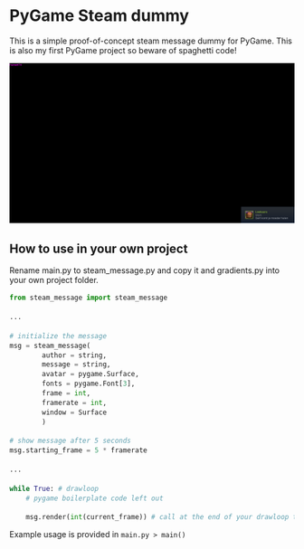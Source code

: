# PyGame Steam dummy

This is a simple proof-of-concept steam message dummy for PyGame. This is also my first PyGame project so beware of spaghetti code!

![](screenshot.png)

## How to use in your own project

Rename main.py to steam_message.py and copy it and gradients.py into your own project folder.

```py
from steam_message import steam_message

...

# initialize the message
msg = steam_message(
		author = string,
		message = string,
		avatar = pygame.Surface,
		fonts = pygame.Font[3],
		frame = int,
		framerate = int,
		window = Surface
		)

# show message after 5 seconds
msg.starting_frame = 5 * framerate

...

while True: # drawloop
	# pygame boilerplate code left out

	msg.render(int(current_frame)) # call at the end of your drawloop to draw on top of everything else
```

Example usage is provided in `main.py > main()`

